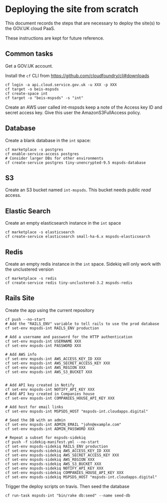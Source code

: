 # Deploying the site from scratch

This document records the steps that are necessary
to deploy the site(s) to the GOV.UK cloud PaaS.

These instructions are kept for future reference.

## Common tasks

Get a GOV.UK account.

Install the `cf` CLI from https://github.com/cloudfoundry/cli#downloads

    cf login -a api.cloud.service.gov.uk -u XXX -p XXX
    cf target -o beis-mspsds
    cf create-space int
    cf target -o "beis-mspsds" -s "int"

Create an AWS user called int-mspsds keep a note of the Access key ID and secret access key.
Give this user the AmazonS3FullAccess policy.


## Database

Create a blank database in the `int` space:

    cf marketplace -s postgres
    cf enable-service-access postgres
    # Consider larger DBs for other environments
    cf create-service postgres tiny-unencrypted-9.5 mspsds-database

## S3

Create an S3 bucket named `int-mspsds`. This bucket needs public _read_ access.

## Elastic Search

Create an empty elasticsearch instance in the `int` space

    cf marketplace -s elasticsearch
    cf create-service elasticsearch small-ha-6.x mspsds-elasticsearch

## Redis

Create an empty redis instance in the `int` space. Sidekiq will only work with the unclustered version

    cf marketplace -s redis
    cf create-service redis tiny-unclustered-3.2 mspsds-redis

## Rails Site

Create the app using the current repository

    cf push --no-start
    # Add the "RAILS_ENV" variable to tell rails to use the prod database
    cf set-env mspsds-int RAILS_ENV production

    # Add a username and password for the HTTP authentication
    cf set-env mspsds-int USERNAME XXX
    cf set-env mspsds-int PASSWORD XXX

    # Add AWS info
    cf set-env mspsds-int AWS_ACCESS_KEY_ID XXX
    cf set-env mspsds-int AWS_SECRET_ACCESS_KEY XXX
    cf set-env mspsds-int AWS_REGION XXX
    cf set-env mspsds-int AWS_S3_BUCKET XXX


    # Add API key created in Notify
    cf set-env mspsds-int NOTIFY_API_KEY XXX
    # Add API key created in Companies house
    cf set-env mspsds-int COMPANIES_HOUSE_API_KEY XXX

    # Add host for email links
    cf set-env mspsds-int MSPSDS_HOST "mspsds-int.cloudapps.digital"

    # Seed the DB with an admin
    cf set-env mspsds-int ADMIN_EMAIL "john@example.com"
    cf set-env mspsds-int ADMIN_PASSWORD XXX

    # Repeat a subset for mspsds-sidekiq
    cf push -f sidekiq-manifest.yml --no-start
    cf set-env mspsds-sidekiq RAILS_ENV production
    cf set-env mspsds-sidekiq AWS_ACCESS_KEY_ID XXX
    cf set-env mspsds-sidekiq AWS_SECRET_ACCESS_KEY XXX
    cf set-env mspsds-sidekiq AWS_REGION XXX
    cf set-env mspsds-sidekiq AWS_S3_BUCKET XXX
    cf set-env mspsds-sidekiq NOTIFY_API_KEY XXX
    cf set-env mspsds-sidekiq COMPANIES_HOUSE_API_KEY XXX
    cf set-env mspsds-sidekiq MSPSDS_HOST "mspsds-int.cloudapps.digital"

Trigger the deploy scripts on travis.
Then seed the database

    cf run-task mspsds-int "bin/rake db:seed" --name seed-db
